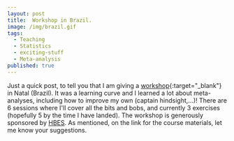 ```yaml
---
layout: post
title:  Workshop in Brazil.
image: /img/brazil.gif
tags:
  - Teaching
  - Statistics
  - exciting-stuff
  - Meta-analysis
published: true
---
```


Just a quick post, to tell you that I am giving a [workshop](https://tvpollet.github.io/Meta-analysis_course){:target="_blank"} in Natal (Brazil). It was a learning curve and I learned a lot about meta-analyses, including how to improve my own (captain hindsight,...)! There are 6 sessions where I'll cover all the bits and bobs, and currently 3 exercises (hopefully 5 by the time I have landed). The workshop is generously sponsored by [HBES](www.hbes.com). As mentioned, on the link for the course materials, let me know your suggestions.